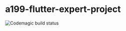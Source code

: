 # a199-flutter-expert-project


![Codemagic build status](https://api.codemagic.io/apps/62187faaba17bc66497ed342/62187faaba17bc66497ed341/status_badge.svg)
